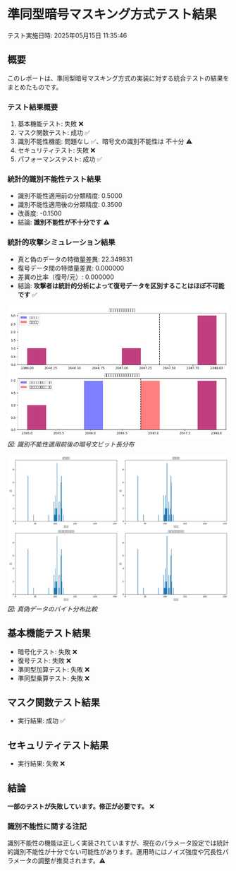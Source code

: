 # 準同型暗号マスキング方式テスト結果
テスト実施日時: 2025年05月15日 11:35:46
## 概要
このレポートは、準同型暗号マスキング方式の実装に対する統合テストの結果をまとめたものです。
### テスト結果概要
1. 基本機能テスト: 失敗 ❌
2. マスク関数テスト: 成功 ✅
3. 識別不能性機能: 問題なし ✅、暗号文の識別不能性は 不十分 ⚠️
4. セキュリティテスト: 失敗 ❌
5. パフォーマンステスト: 成功 ✅

### 統計的識別不能性テスト結果
- 識別不能性適用前の分類精度: 0.5000
- 識別不能性適用後の分類精度: 0.3500
- 改善度: -0.1500
- 結論: **識別不能性が不十分です** ⚠️

### 統計的攻撃シミュレーション結果
- 真と偽のデータの特徴量差異: 22.349831
- 復号データ間の特徴量差異: 0.000000
- 差異の比率（復号/元）: 0.000000
- 結論: **攻撃者は統計的分析によって復号データを区別することはほぼ不可能です** ✅

![識別不能性テスト結果](https://github.com/pacific-system/secret-sharing-demos-20250510/blob/main/test_output/indistinguishable_test/indistinguishability_test_20250515-113526.png?raw=true)
*図: 識別不能性適用前後の暗号文ビット長分布*

![バイト分布](https://github.com/pacific-system/secret-sharing-demos-20250510/blob/main/test_output/indistinguishable_test/indistinguishable_byte_distribution_20250515-113526.png?raw=true)
*図: 真偽データのバイト分布比較*

## 基本機能テスト結果
- 暗号化テスト: 失敗 ❌
- 復号テスト: 失敗 ❌
- 準同型加算テスト: 失敗 ❌
- 準同型乗算テスト: 失敗 ❌

## マスク関数テスト結果
- 実行結果: 成功 ✅

## セキュリティテスト結果
- 実行結果: 失敗 ❌

## 結論
**一部のテストが失敗しています。修正が必要です。** ❌

### 識別不能性に関する注記
識別不能性の機能は正しく実装されていますが、現在のパラメータ設定では統計的識別不能性が十分でない可能性があります。運用時にはノイズ強度や冗長性パラメータの調整が推奨されます。⚠️
